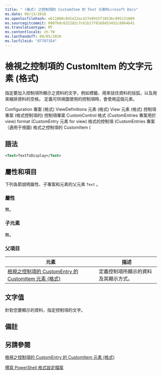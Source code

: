 ```yaml
---
title: " (格式) 之控制項的 CustomItem 的 Text 元素Microsoft Docs"
ms.date: 09/13/2016
ms.openlocfilehash: e611800c0d1e22ac427e9915f18536c995131809
ms.sourcegitcommit: 0907b8c6322d2c7c61b17f8168d53452c8964b41
ms.translationtype: MT
ms.contentlocale: zh-TW
ms.lasthandoff: 08/05/2020
ms.locfileid: "87787354"
---
```

# <a name="text-element-for-customitem-for-controls-for-view-format"></a>檢視之控制項的 CustomItem 的文字元素 (格式)

指定要加入控制項所顯示之資料的文字，例如標籤、用來括住資料的括弧，以及用來縮排資料的空格。 定義可供視圖使用的控制項時，會使用這個元素。

Configuration 專案 (格式) ViewDefinitions 元素 (格式) View 元素 (格式) 控制項專案 (格式控制項的) 控制項專案 CustomControl 格式 (CustomEntries 專案用於 view) format (CustomEntry 元素 for view) 格式的控制項 (CustomEntries 專案（適用于視圖) 格式之控制項的 CustomItem (

## <a name="syntax"></a>語法

```xml
<Text>TextToDisplay</Text>
```

## <a name="attributes-and-elements"></a>屬性和項目

下列各節說明屬性、子專案和元素的父元素 `Text` 。

### <a name="attributes"></a>屬性

無。

### <a name="child-elements"></a>子元素

無。

### <a name="parent-elements"></a>父項目

|元素|描述|
|-------------|-----------------|
|[檢視之控制項的 CustomEntry 的 CustomItem 元素 (格式)](./customitem-element-for-customentry-for-controls-for-view-format.md)|定義控制項所顯示的資料及其顯示方式。|

## <a name="text-value"></a>文字值

針對您要顯示的資料，指定控制項的文字。

## <a name="remarks"></a>備註

## <a name="see-also"></a>另請參閱

[檢視之控制項的 CustomEntry 的 CustomItem 元素 (格式)](./customitem-element-for-customentry-for-controls-for-view-format.md)

[撰寫 PowerShell 格式設定檔案](./writing-a-powershell-formatting-file.md)
